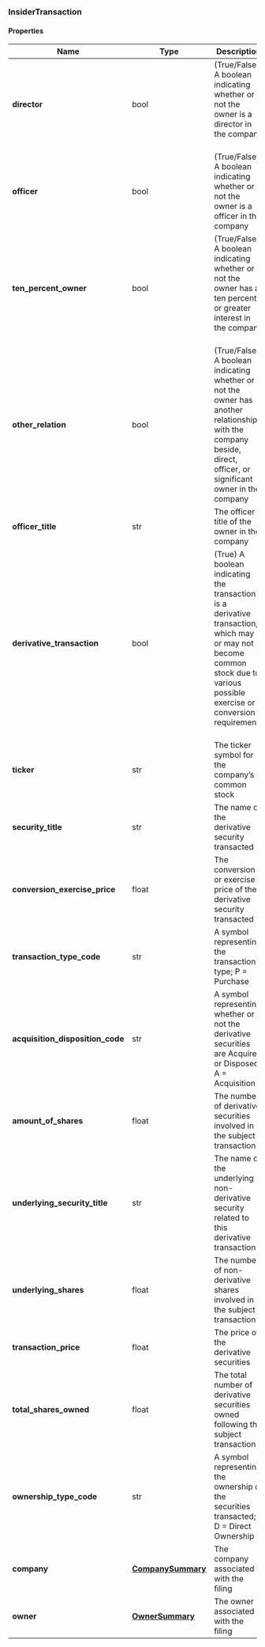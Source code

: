

[//]: # (CLASS:InsiderTransaction)

[//]: # (KIND:object)

### InsiderTransaction

#### Properties

[//]: # (START_DEFINITION)

Name | Type | Description
------------ | ------------- | -------------
**director** | bool | (True/False) A boolean indicating whether or not the owner is a director in the company &nbsp;
**officer** | bool | (True/False) A boolean indicating whether or not the owner is a officer in the company &nbsp;
**ten_percent_owner** | bool | (True/False) A boolean indicating whether or not the owner has a ten percent or greater interest in the company &nbsp;
**other_relation** | bool | (True/False) A boolean indicating whether or not the owner has another relationship with the company beside, direct, officer, or significant owner in the company &nbsp;
**officer_title** | str | The officer title of the owner in the company &nbsp;
**derivative_transaction** | bool | (True) A boolean indicating the transaction is a derivative transaction, which may or may not become common stock due to various possible exercise or conversion requirements &nbsp;
**ticker** | str | The ticker symbol for the company’s common stock &nbsp;
**security_title** | str | The name of the derivative security transacted &nbsp;
**conversion_exercise_price** | float | The conversion or exercise price of the derivative security transacted &nbsp;
**transaction_type_code** | str | A symbol representing the transaction type; P &#x3D; Purchase | S &#x3D; Sale | A  &#x3D; Award | M &#x3D; Conversion to Common | C &#x3D; Conversion | X &#x3D; Exercise of Derivative More Transaction Codes &nbsp;
**acquisition_disposition_code** | str | A symbol representing whether or not the derivative securities are Acquired or Disposed; A &#x3D; Acquisition | D &#x3D; Disposition &nbsp;
**amount_of_shares** | float | The number of derivative securities involved in the subject transaction &nbsp;
**underlying_security_title** | str | The name of the underlying non-derivative security related to this derivative transaction &nbsp;
**underlying_shares** | float | The number of non-derivative shares involved in the subject transaction &nbsp;
**transaction_price** | float | The price of the derivative securities &nbsp;
**total_shares_owned** | float | The total number of derivative securities owned following the subject transaction &nbsp;
**ownership_type_code** | str | A symbol representing the ownership of the securities transacted; D &#x3D; Direct Ownership | I &#x3D; Indirect Ownership &nbsp;
**company** | [**CompanySummary**](CompanySummary.md) | The company associated with the filing &nbsp;
**owner** | [**OwnerSummary**](OwnerSummary.md) | The owner associated with the filing &nbsp;

[//]: # (END_DEFINITION)


[//]: # (CONTAINED_CLASS:CompanySummary)


[//]: # (CONTAINED_CLASS:OwnerSummary)



